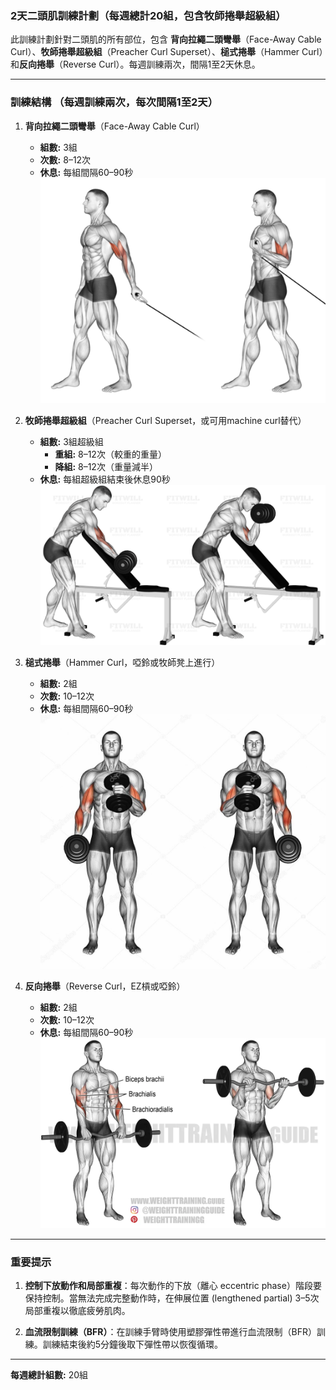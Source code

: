 ### 2天二頭肌訓練計劃（每週總計20組，包含牧師捲舉超級組）

此訓練計劃針對二頭肌的所有部位，包含 **背向拉繩二頭彎舉**（Face-Away Cable Curl）、**牧師捲舉超級組**（Preacher Curl Superset）、**槌式捲舉**（Hammer Curl）和**反向捲舉**（Reverse Curl）。每週訓練兩次，間隔1至2天休息。

---

### **訓練結構** （每週訓練兩次，每次間隔1至2天）

1. **背向拉繩二頭彎舉**（Face-Away Cable Curl）
   - **組數:** 3組
   - **次數:** 8–12次
   - **休息:** 每組間隔60–90秒
     ![Face-Away Cable Curl](./attach/Pasted%20image%2020241105120424.png)

2. **牧師捲舉超級組**（Preacher Curl Superset，或可用machine curl替代）
   - **組數:** 3組超級組
      - **重組:** 8–12次（較重的重量）
      - **降組:** 8–12次（重量減半）
   - **休息:** 每組超級組結束後休息90秒
     ![Preacher Curl Superset](./attach/Pasted%20image%2020241105120450.png)

3. **槌式捲舉**（Hammer Curl，啞鈴或牧師凳上進行）
   - **組數:** 2組
   - **次數:** 10–12次
   - **休息:** 每組間隔60–90秒
     ![Hammer Curl](./attach/Pasted%20image%2020241105120556.png)

4. **反向捲舉**（Reverse Curl，EZ槓或啞鈴）
   - **組數:** 2組
   - **次數:** 10–12次
   - **休息:** 每組間隔60–90秒
     ![Reverse Curl](./attach/Pasted%20image%2020241105120625.png)


---

### **重要提示**

1. **控制下放動作和局部重複**：每次動作的下放（離心 eccentric phase）階段要保持控制。當無法完成完整動作時，在伸展位置 (lengthened partial) 3–5次局部重複以徹底疲勞肌肉。

2. **血流限制訓練（BFR）**：在訓練手臂時使用塑膠彈性帶進行血流限制（BFR）訓練。訓練結束後約5分鐘後取下彈性帶以恢復循環。

---

**每週總計組數:** 20組